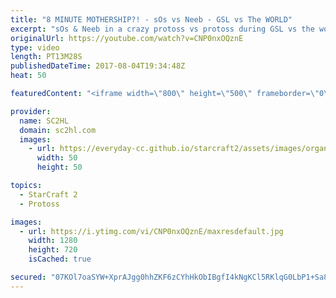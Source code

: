 ```yaml
---
title: "8 MINUTE MOTHERSHIP?! - sOs vs Neeb - GSL vs The WORLD"
excerpt: "sOs & Neeb in a crazy protoss vs protoss during GSL vs the world. A tournament with the best players from WCS competing with the best players from GSL. sOs quickly goes into a mothership!   ► http://bit.ly/SC2HLsubscribe - SUBSCRIBE to SC2HL!  ► Watch GSL vs The world: http://bit.ly/GSLVSWORLD   Thank"
originalUrl: https://youtube.com/watch?v=CNP0nxOQznE
type: video
length: PT13M28S
publishedDateTime: 2017-08-04T19:34:48Z
heat: 50

featuredContent: "<iframe width=\"800\" height=\"500\" frameborder=\"0\" src=\"https://www.youtube.com/embed/CNP0nxOQznE\" allow=\"accelerometer; autoplay; encrypted-media; gyroscope; picture-in-picture\" allowfullscreen></iframe>"

provider:
  name: SC2HL
  domain: sc2hl.com
  images:
    - url: https://everyday-cc.github.io/starcraft2/assets/images/organizations/sc2hl.com-50x50.jpg
      width: 50
      height: 50

topics:
  - StarCraft 2
  - Protoss

images:
  - url: https://i.ytimg.com/vi/CNP0nxOQznE/maxresdefault.jpg
    width: 1280
    height: 720
    isCached: true

secured: "07KOl7oaSYW+XprAJgg0hhZKF6zCYhHkObIBgfI4kNgKCl5RKlqG0LbP1+Sa8w7V5FsrFQJGzSvFwKjzzoCFFuBHkxyUE/WRgjoohWWb5PRfwHuY23WXv582PpAWBkAkyM7kcc5d1rZ5DiQXQZgd0P3rYhXjQskTmdSWksnjYEpsQRRpxKqwZaCU8ZrXC9XpJ+II8Co7KbNIqjLv10Co/KbjNo8rIal+C5cx2JG+aU9NA0AWxv7ydPDRdeGBuJ2hFKzF5E3byCLKaMye/AKPQriDTgr9p30BwUrR2iezPypp7jR4Md4tHBWodxQHFpmC3QJHcKxuGLe+ieIQ7aoJhXMuaAvfumMMSiuNrZA+JrOFFEk/w4czRc4ql1uK38KVwNdqL1E9l+97V6J/xZI8S1XSr/ZXJmQat4z6aUf5QBvZo1dcci+VoIG6vYtY6w4t;1cY30SK5R7P3DgZDtPbJBg=="
---
```


